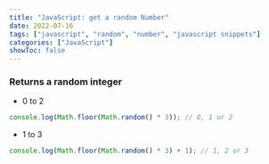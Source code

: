 ```yaml
---
title: "JavaScript: get a random Number"
date: 2022-07-16
tags: ["javascript", "random", "number", "javascript snippets"]
categories: ["JavaScript"]
showToc: false
---
```


### Returns a random integer

- 0 to 2

```javascript
console.log(Math.floor(Math.random() * 3)); // 0, 1 or 2
```

- 1 to 3

```javascript
console.log(Math.floor(Math.random() * 3) + 1); // 1, 2 or 3
```
